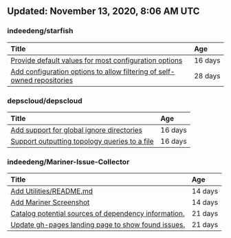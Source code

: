 ## Updated: November 13, 2020, 8:06 AM UTC


### indeedeng/starfish
|**Title**|**Age**|
|:----|:----|
|[Provide default values for most configuration options](https://github.com/indeedeng/starfish/issues/78)|16&nbsp;days|
|[Add configuration options to allow filtering of self-owned repositories](https://github.com/indeedeng/starfish/issues/65)|28&nbsp;days|


### depscloud/depscloud
|**Title**|**Age**|
|:----|:----|
|[Add support for global ignore directories](https://github.com/depscloud/depscloud/issues/137)|16&nbsp;days|
|[Support outputting topology queries to a file](https://github.com/depscloud/depscloud/issues/135)|16&nbsp;days|


### indeedeng/Mariner-Issue-Collector
|**Title**|**Age**|
|:----|:----|
|[Add Utilities/README.md](https://github.com/indeedeng/Mariner-Issue-Collector/issues/30)|14&nbsp;days|
|[Add Mariner Screenshot](https://github.com/indeedeng/Mariner-Issue-Collector/issues/29)|14&nbsp;days|
|[Catalog potential sources of dependency information.](https://github.com/indeedeng/Mariner-Issue-Collector/issues/19)|21&nbsp;days|
|[Update gh-pages landing page to show found issues.](https://github.com/indeedeng/Mariner-Issue-Collector/issues/15)|21&nbsp;days|